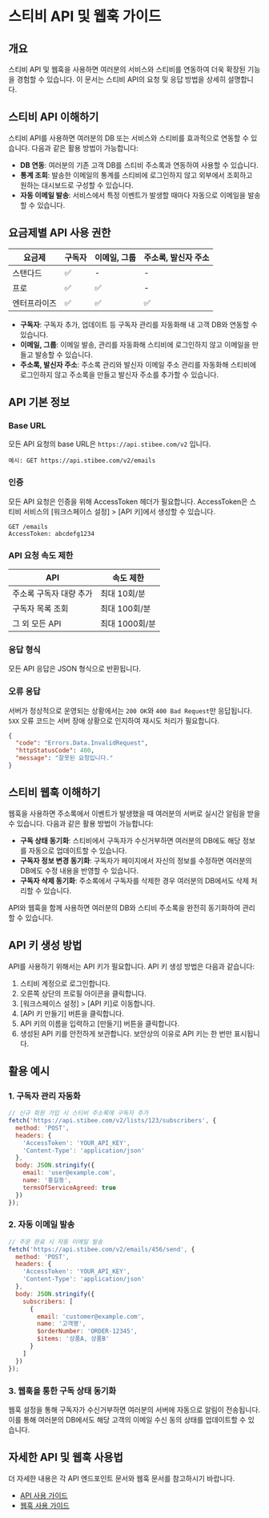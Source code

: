 # 스티비 API 및 웹훅 가이드

## 개요

스티비 API 및 웹훅을 사용하면 여러분의 서비스와 스티비를 연동하여 더욱 확장된 기능을 경험할 수 있습니다. 이 문서는 스티비 API의 요청 및 응답 방법을 상세히 설명합니다.

## 스티비 API 이해하기

스티비 API를 사용하면 여러분의 DB 또는 서비스와 스티비를 효과적으로 연동할 수 있습니다. 다음과 같은 활용 방법이 가능합니다:

- **DB 연동**: 여러분의 기존 고객 DB를 스티비 주소록과 연동하여 사용할 수 있습니다.
- **통계 조회**: 발송한 이메일의 통계를 스티비에 로그인하지 않고 외부에서 조회하고 원하는 대시보드로 구성할 수 있습니다.
- **자동 이메일 발송**: 서비스에서 특정 이벤트가 발생할 때마다 자동으로 이메일을 발송할 수 있습니다.

## 요금제별 API 사용 권한

| 요금제 | 구독자 | 이메일, 그룹 | 주소록, 발신자 주소 |
|--------|--------|--------------|---------------------|
| 스탠다드 | ✅ | - | - |
| 프로 | ✅ | ✅ | - |
| 엔터프라이즈 | ✅ | ✅ | ✅ |

- **구독자**: 구독자 추가, 업데이트 등 구독자 관리를 자동화해 내 고객 DB와 연동할 수 있습니다.
- **이메일, 그룹**: 이메일 발송, 관리를 자동화해 스티비에 로그인하지 않고 이메일을 만들고 발송할 수 있습니다.
- **주소록, 발신자 주소**: 주소록 관리와 발신자 이메일 주소 관리를 자동화해 스티비에 로그인하지 않고 주소록을 만들고 발신자 주소를 추가할 수 있습니다.

## API 기본 정보

### Base URL
모든 API 요청의 base URL은 `https://api.stibee.com/v2` 입니다.

```
예시: GET https://api.stibee.com/v2/emails
```

### 인증
모든 API 요청은 인증을 위해 AccessToken 헤더가 필요합니다. AccessToken은 스티비 서비스의 [워크스페이스 설정] > [API 키]에서 생성할 수 있습니다.

```
GET /emails
AccessToken: abcdefg1234
```

### API 요청 속도 제한

| API | 속도 제한 |
|-----|-----------|
| 주소록 구독자 대량 추가 | 최대 10회/분 |
| 구독자 목록 조회 | 최대 100회/분 |
| 그 외 모든 API | 최대 1000회/분 |

### 응답 형식
모든 API 응답은 JSON 형식으로 반환됩니다.

### 오류 응답
서버가 정상적으로 운영되는 상황에서는 `200 OK`와 `400 Bad Request`만 응답됩니다. `5XX` 오류 코드는 서버 장애 상황으로 인지하여 재시도 처리가 필요합니다.

```json
{
  "code": "Errors.Data.InvalidRequest",
  "httpStatusCode": 400,
  "message": "잘못된 요청입니다."
}
```

## 스티비 웹훅 이해하기

웹훅을 사용하면 주소록에서 이벤트가 발생했을 때 여러분의 서버로 실시간 알림을 받을 수 있습니다. 다음과 같은 활용 방법이 가능합니다:

- **구독 상태 동기화**: 스티비에서 구독자가 수신거부하면 여러분의 DB에도 해당 정보를 자동으로 업데이트할 수 있습니다.
- **구독자 정보 변경 동기화**: 구독자가 페이지에서 자신의 정보를 수정하면 여러분의 DB에도 수정 내용을 반영할 수 있습니다.
- **구독자 삭제 동기화**: 주소록에서 구독자를 삭제한 경우 여러분의 DB에서도 삭제 처리할 수 있습니다.

API와 웹훅을 함께 사용하면 여러분의 DB와 스티비 주소록을 완전히 동기화하여 관리할 수 있습니다.

## API 키 생성 방법

API를 사용하기 위해서는 API 키가 필요합니다. API 키 생성 방법은 다음과 같습니다:

1. 스티비 계정으로 로그인합니다.
2. 오른쪽 상단의 프로필 아이콘을 클릭합니다.
3. [워크스페이스 설정] > [API 키]로 이동합니다.
4. [API 키 만들기] 버튼을 클릭합니다.
5. API 키의 이름을 입력하고 [만들기] 버튼을 클릭합니다.
6. 생성된 API 키를 안전하게 보관합니다. 보안상의 이유로 API 키는 한 번만 표시됩니다.

## 활용 예시

### 1. 구독자 관리 자동화
```javascript
// 신규 회원 가입 시 스티비 주소록에 구독자 추가
fetch('https://api.stibee.com/v2/lists/123/subscribers', {
  method: 'POST',
  headers: {
    'AccessToken': 'YOUR_API_KEY',
    'Content-Type': 'application/json'
  },
  body: JSON.stringify({
    email: 'user@example.com',
    name: '홍길동',
    termsOfServiceAgreed: true
  })
});
```

### 2. 자동 이메일 발송
```javascript
// 주문 완료 시 자동 이메일 발송
fetch('https://api.stibee.com/v2/emails/456/send', {
  method: 'POST',
  headers: {
    'AccessToken': 'YOUR_API_KEY',
    'Content-Type': 'application/json'
  },
  body: JSON.stringify({
    subscribers: [
      {
        email: 'customer@example.com',
        name: '고객명',
        $orderNumber: 'ORDER-12345',
        $items: '상품A, 상품B'
      }
    ]
  })
});
```

### 3. 웹훅을 통한 구독 상태 동기화
웹훅 설정을 통해 구독자가 수신거부하면 여러분의 서버에 자동으로 알림이 전송됩니다. 이를 통해 여러분의 DB에서도 해당 고객의 이메일 수신 동의 상태를 업데이트할 수 있습니다.

## 자세한 API 및 웹훅 사용법

더 자세한 내용은 각 API 엔드포인트 문서와 웹훅 문서를 참고하시기 바랍니다.

- [API 사용 가이드](https://help.stibee.com/api-webhook/api)
- [웹훅 사용 가이드](https://help.stibee.com/api-webhook/list-webhook)